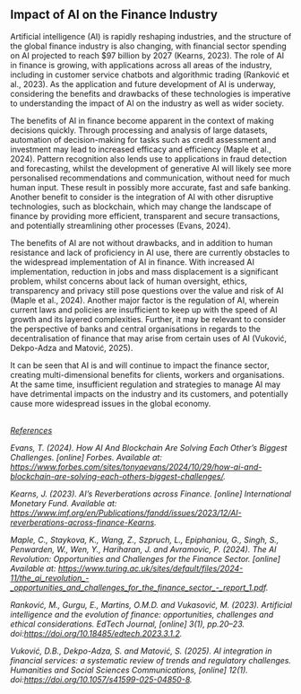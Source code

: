 ## Impact of AI on the Finance Industry

Artificial intelligence (AI) is rapidly reshaping industries, and the structure of the global finance industry is also changing, with financial sector spending on AI projected to reach $97 billion by 2027 (Kearns, 2023). The role of AI in finance is growing, with applications across all areas of the industry, including in customer service chatbots and algorithmic trading (Ranković et al., 2023). As the application and future development of AI is underway, considering the benefits and drawbacks of these technologies is imperative to understanding the impact of AI on the industry as well as wider society.

The benefits of AI in finance become apparent in the context of making decisions quickly. Through processing and analysis of large datasets, automation of decision-making for tasks such as credit assessment and investment may lead to increased efficacy and efficiency (Maple et al., 2024). Pattern recognition also lends use to applications in fraud detection and forecasting, whilst the development of generative AI will likely see more personalised recommendations and communication, without need for much human input. These result in possibly more accurate, fast and safe banking. Another benefit to consider is the integration of AI with other disruptive technologies, such as blockchain, which may change the landscape of finance by providing more efficient, transparent and secure transactions, and potentially streamlining other processes (Evans, 2024).

The benefits of AI are not without drawbacks, and in addition to human resistance and lack of proficiency in AI use, there are currently obstacles to the widespread implementation of AI in finance. With increased AI implementation, reduction in jobs and mass displacement is a significant problem, whilst concerns about lack of human oversight, ethics, transparency and privacy still pose questions over the value and risk of AI (Maple et al., 2024). Another major factor is the regulation of AI, wherein current laws and policies are insufficient to keep up with the speed of AI growth and its layered complexities. Further, it may be relevant to consider the perspective of banks and central organisations in regards to the decentralisation of finance that may arise from certain uses of AI (Vuković, Dekpo-Adza and Matović, 2025).

It can be seen that AI is and will continue to impact the finance sector, creating multi-dimensional benefits for clients, workers and organisations. At the same time, insufficient regulation and strategies to manage AI may have detrimental impacts on the industry and its customers, and potentially cause more widespread issues in the global economy.

\
*<ins>References</ins>*

*Evans, T. (2024). How AI And Blockchain Are Solving Each Other’s Biggest Challenges. [online] Forbes. Available at: https://www.forbes.com/sites/tonyaevans/2024/10/29/how-ai-and-blockchain-are-solving-each-others-biggest-challenges/.*

*Kearns, J. (2023). AI’s Reverberations across Finance. [online] International Monetary Fund. Available at: https://www.imf.org/en/Publications/fandd/issues/2023/12/AI-reverberations-across-finance-Kearns.*

*Maple, C., Staykova, K., Wang, Z., Szpruch, L., Epiphaniou, G., Singh, S., Penwarden, W., Wen, Y., Hariharan, J. and Avramovic, P. (2024). The AI Revolution: Opportunities and Challenges for the Finance Sector. [online] Available at: https://www.turing.ac.uk/sites/default/files/2024-11/the_ai_revolution_-_opportunities_and_challenges_for_the_finance_sector_-_report_1.pdf.*

*Ranković, M., Gurgu, E., Martins, O.M.D. and Vukasović, M. (2023). Artificial intelligence and the evolution of finance: opportunities, challenges and ethical considerations. EdTech Journal, [online] 3(1), pp.20–23. doi:https://doi.org/10.18485/edtech.2023.3.1.2.*

*Vuković, D.B., Dekpo-Adza, S. and Matović, S. (2025). AI integration in financial services: a systematic review of trends and regulatory challenges. Humanities and Social Sciences Communications, [online] 12(1). doi:https://doi.org/10.1057/s41599-025-04850-8.*

